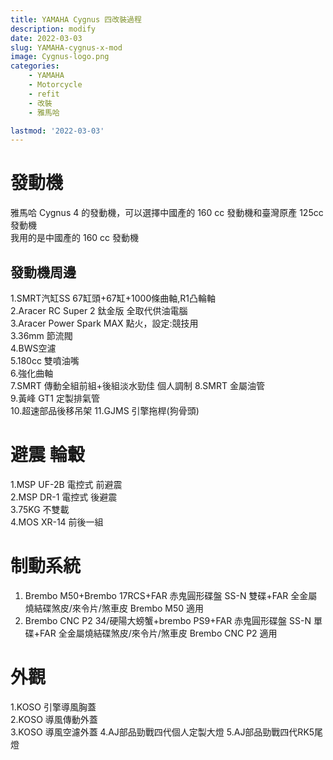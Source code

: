 ```yaml
---
title: YAMAHA Cygnus 四改裝過程
description: modify
date: 2022-03-03
slug: YAMAHA-cygnus-x-mod
image: Cygnus-logo.png
categories:
    - YAMAHA
    - Motorcycle
    - refit
    - 改裝
    - 雅馬哈

lastmod: '2022-03-03'
---
```


# 發動機
雅馬哈 Cygnus 4 的發動機，可以選擇中國產的 160 cc 發動機和臺灣原產 125cc 發動機  
我用的是中國產的 160 cc 發動機  

## 發動機周邊  
1.SMRT汽缸SS 67缸頭+67缸+1000條曲軸,R1凸輪軸  
2.Aracer RC Super 2 鈦金版 全取代供油電腦  
3.Aracer Power Spark MAX 點火，設定:競技用  
3.36mm 節流閥  
4.BWS空濾  
5.180cc 雙噴油嘴  
6.強化曲軸  
7.SMRT 傳動全組前組+後組淡水勁佳 個人調制
8.SMRT 金屬油管  
9.黃峰 GT1 定製排氣管  
10.超速部品後移吊架
11.GJMS 引擎拖桿(狗骨頭)

# 避震 輪轂
1.MSP UF-2B 電控式 前避震  
2.MSP DR-1 電控式 後避震  
3.75KG 不雙載  
4.MOS XR-14 前後一組  

# 制動系統
1. Brembo M50+Brembo 17RCS+FAR 赤鬼圓形碟盤 SS-N 雙碟+FAR 全金屬燒結碟煞皮/來令片/煞車皮 Brembo M50 適用  
2. Brembo CNC P2 34/硬陽大螃蟹+brembo PS9+FAR 赤鬼圓形碟盤 SS-N 單碟+FAR 全金屬燒結碟煞皮/來令片/煞車皮 Brembo CNC P2 適用  

# 外觀
1.KOSO 引擎導風胸蓋  
2.KOSO 導風傳動外蓋  
3.KOSO 導風空濾外蓋
4.AJ部品勁戰四代個人定製大燈
5.AJ部品勁戰四代RK5尾燈



